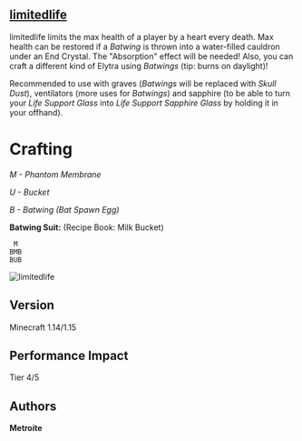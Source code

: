 ## [limitedlife](https://minhaskamal.github.io/DownGit/#/home?url=https://github.com/Metroite/datapacks/tree/master/limitedlife&rootDirectory=false)

limitedlife limits the max health of a player by a heart every death. Max health can be restored if a *Batwing* is thrown into a water-filled cauldron under an End Crystal. The "Absorption" effect will be needed!
Also, you can craft a different kind of Elytra using *Batwings* (tip: burns on daylight)!

Recommended to use with graves (*Batwings* will be replaced with *Skull Dust*), ventilators (more uses for *Batwings*) and sapphire (to be able to turn your *Life Support Glass* into *Life Support Sapphire Glass* by holding it in your offhand).

# Crafting

*M - Phantom Membrane*

*U - Bucket*

*B - Batwing (Bat Spawn Egg)*

**Batwing Suit:** (Recipe Book: Milk Bucket)
```
 M
BMB
BUB
```

![limitedlife](limitedlife.png?raw=true "A crystal beam healing the player")

## Version

Minecraft 1.14/1.15

## Performance Impact

Tier 4/5

## Authors

**Metroite**
